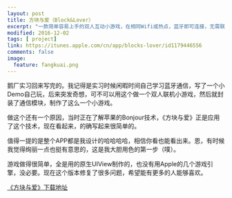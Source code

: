 ```yaml
---
layout: post
title: 方块与爱（Block&Lover）
excerpt: "一款简单容易上手的双人互动小游戏，在相同Wifi或热点，蓝牙即可连接，无需联网，适合两人在无聊情况下打发时间"
modified: 2016-12-02
tags: [ project]
link: https://itunes.apple.com/cn/app/blocks-lover/id1179446556
comments: false
image: 
  feature: fangkuai.png
---
```


鹅厂实习回来写完的。我记得是实习时候闲暇时间自己学习蓝牙通信，写了一个小Demo自己玩，后来突发奇想，可不可以用这个做一个双人联机小游戏，然后就封装了通信模块，制作了这么一个小游戏。

做这个还有一个原因，当时正在了解苹果的Bonjour技术，《方块与爱》正是应用了这个技术，现在看起来，的确写起来很简单的。

值得一提的是整个APP都是我设计的哈哈哈哈，相信你看也能看出来。恩，有时候我觉得绚丽一点也挺有意思的，这是我大胆用色的第一步（噗）。

游戏做得很简单，全是用的原生UIView制作的，也没有用Apple的几个游戏引擎，没必要。现在这个版本修复了很多问题，希望能有更多的人能够喜欢。

 [《方块与爱》下载地址](https://itunes.apple.com/cn/app/blocks-lover/id1179446556)

